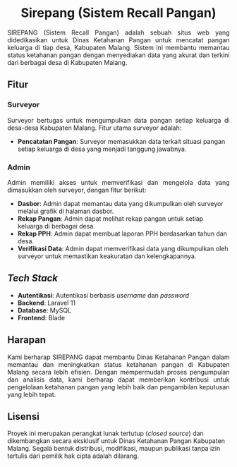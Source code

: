 <h1 align="center">Sirepang (Sistem Recall Pangan)</h1>

<p align="justify">
SIREPANG (Sistem Recall Pangan) adalah sebuah situs web yang didedikasikan untuk Dinas Ketahanan Pangan untuk mencatat pangan keluarga di tiap desa, Kabupaten Malang. Sistem ini membantu memantau status ketahanan pangan dengan menyediakan data yang akurat dan terkini dari berbagai desa di Kabupaten Malang.
</p>

## Fitur

### **Surveyor**

<p align="justify">
Surveyor bertugas untuk mengumpulkan data pangan setiap keluarga di desa-desa Kabupaten Malang. Fitur utama surveyor adalah:
</p>

- **Pencatatan Pangan**: Surveyor memasukkan data terkait situasi pangan setiap keluarga di desa yang menjadi tanggung jawabnya.

### **Admin**
<p align="justify">
Admin memiliki akses untuk memverifikasi dan mengelola data yang dimasukkan oleh surveyor, dengan fitur berikut:
</p>

- **Dasbor**: Admin dapat memantau data yang dikumpulkan oleh surveyor melalui grafik di halaman dasbor.
- **Rekap Pangan**: Admin dapat melihat rekap pangan untuk setiap keluarga di berbagai desa.
- **Rekap PPH**: Admin dapat membuat laporan PPH berdasarkan tahun dan desa.
- **Verifikasi Data**: Admin dapat memverifikasi data yang dikumpulkan oleh surveyor untuk memastikan keakuratan dan kelengkapannya.

## _Tech Stack_

- **Autentikasi**: Autentikasi berbasis _username_ dan _password_
- **Backend**: Laravel 11
- **Database**: MySQL
- **Frontend**: Blade

## Harapan

<p align="justify">
Kami berharap SIREPANG dapat membantu Dinas Ketahanan Pangan dalam memantau dan meningkatkan status ketahanan pangan di Kabupaten Malang secara lebih efisien. Dengan mempermudah proses pengumpulan dan analisis data, kami berharap dapat memberikan kontribusi untuk pengelolaan ketahanan pangan yang lebih baik dan pengambilan keputusan yang lebih tepat.
</p>

## Lisensi

Proyek ini merupakan perangkat lunak tertutup (_closed source_) dan dikembangkan secara eksklusif untuk Dinas Ketahanan Pangan Kabupaten Malang. Segala bentuk distribusi, modifikasi, maupun publikasi tanpa izin tertulis dari pemilik hak cipta adalah dilarang.